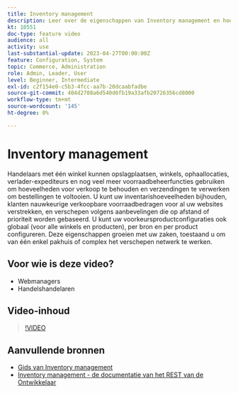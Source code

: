 ```yaml
---
title: Inventory management
description: Leer over de eigenschappen van Inventory management en hoe u hen kunt gebruiken om van één enkel pakhuis of complex het verschepen netwerk te werken.
kt: 10551
doc-type: feature video
audience: all
activity: use
last-substantial-update: 2023-04-27T00:00:00Z
feature: Configuration, System
topic: Commerce, Administration
role: Admin, Leader, User
level: Beginner, Intermediate
exl-id: c2f154e0-c5b3-4fcc-aa7b-20dcaabfadbe
source-git-commit: 404d2708a6d540d6fb19a33afb20726356cd8000
workflow-type: tm+mt
source-wordcount: '145'
ht-degree: 0%

---
```


# Inventory management

Handelaars met één winkel kunnen opslagplaatsen, winkels, ophaallocaties, verlader-expediteurs en nog veel meer voorraadbeheerfuncties gebruiken om hoeveelheden voor verkoop te behouden en verzendingen te verwerken om bestellingen te voltooien. U kunt uw inventarishoeveelheden bijhouden, klanten nauwkeurige verkoopbare voorraadbedragen voor al uw websites verstrekken, en verschepen volgens aanbevelingen die op afstand of prioriteit worden gebaseerd. U kunt uw voorkeursproductconfiguraties ook globaal (voor alle winkels en producten), per bron en per product configureren. Deze eigenschappen groeien met uw zaken, toestaand u om van één enkel pakhuis of complex het verschepen netwerk te werken.

## Voor wie is deze video?

- Webmanagers
- Handelshandelaren

## Video-inhoud

>[!VIDEO](https://video.tv.adobe.com/v/343748?quality=12&learn=on)

## Aanvullende bronnen

- [ Gids van Inventory management ](https://experienceleague.adobe.com/docs/commerce-admin/inventory/introduction.html?lang=nl-NL)
- [ Inventory management - de documentatie van het REST van de Ontwikkelaar ](https://developer.adobe.com/commerce/webapi/rest/inventory/)
